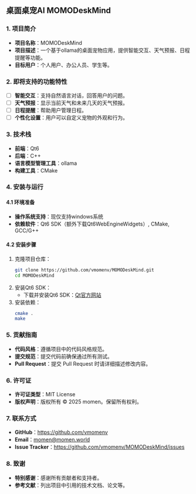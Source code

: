 ## 桌面桌宠AI MOMODeskMind

### 1. 项目简介
- **项目名称**：MOMODeskMind
- **项目描述**：一个基于ollama的桌面宠物应用，提供智能交互、天气预报、日程提醒等功能。
- **目标用户**：个人用户、办公人员、学生等。

### 2. 即将支持的功能特性
-  [ ]  **智能交互**：支持自然语言对话，回答用户的问题。
-  [ ]  **天气预报**：显示当前天气和未来几天的天气预报。
-   [ ] **日程提醒**：帮助用户管理日程。
-   [ ] **个性化设置**：用户可以自定义宠物的外观和行为。

### 3. 技术栈
- **前端**：Qt6
- **后端**：C++
- **语言模型管理工具**：ollama
- **构建工具**：CMake

### 4. 安装与运行
#### 4.1 环境准备
- **操作系统支持**：现仅支持windows系统
- **依赖软件**：Qt6 SDK（额外下载Qt6WebEngineWidgets）, CMake, GCC/G++

#### 4.2 安装步骤
1. 克隆项目仓库：
   ```sh
   git clone https://github.com/vmomenv/MOMODeskMind.git
   cd MOMODeskMind
   ```
2. 安装Qt6 SDK：
   - 下载并安装Qt6 SDK：[Qt官方网站](https://www.qt.io/download)
3. 安装依赖：
   ```sh
   cmake .
   make
   ```



### 5. 贡献指南
- **代码风格**：遵循项目中的代码风格规范。
- **提交规范**：提交代码前确保通过所有测试。
- **Pull Request**：提交 Pull Request 时请详细描述修改内容。

### 6. 许可证
- **许可证类型**：MIT License
- **版权声明**：版权所有 © 2025 momen。保留所有权利。

### 7. 联系方式
- **GitHub**：https://github.com/vmomenv
- **Email**：momen@momen.world
- **Issue Tracker**：https://github.com/vmomenv/MOMODeskMind/issues

### 8. 致谢
- **特别感谢**：感谢所有贡献者和支持者。
- **参考文献**：列出项目中引用的技术文档、论文等。

